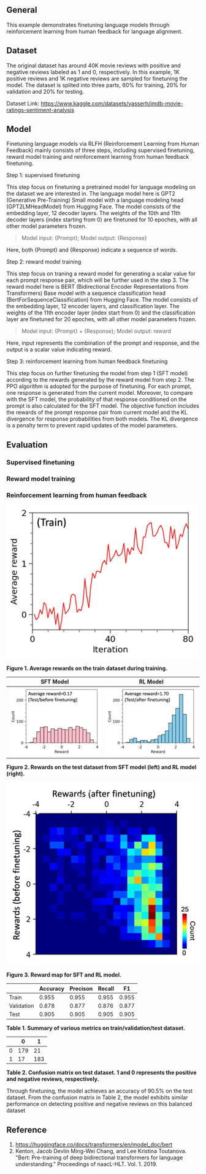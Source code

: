 ## General
This example demonstrates finetuning language models through reinforcement learning from human feedback for language alignment.

## Dataset
The original dataset has around 40K movie reviews with positive and negative reviews labeled as 1 and 0, respectively. In this example, 1K positive reviews and 1K negative reviews are sampled for finetuning the model. The dataset is splited into three parts, 60% for training, 20% for validation and 20% for testing. 

Dataset Link: https://www.kaggle.com/datasets/yasserh/imdb-movie-ratings-sentiment-analysis

## Model
Finetuning language models via RLFH (Reinforcement Learning from Human Feedback) mainly consists of three steps, including supervised finetuning, reward model training and reinforcement learning from human feedback finetuning.

Step 1: supervised finetuning <br/>

This step focus on finetuning a pretrained model for language modeling on the dataset we are interested in. The language model here is GPT2 (Generative Pre-Training) Small model with a language modeling head (GPT2LMHeadModel) from Hugging Face. The model consists of the embedding layer, 12 decoder layers. The weights of the 10th and 11th decoder layers (index starting from 0) are finetuned for 10 epoches, with all other model parameters frozen.

> Model input: {Prompt}; Model output: {Response}

Here, both {Prompt} and {Response} indicate a sequence of words.

Step 2: reward model training <br/>

This step focus on traning a reward model for generating a scalar value for each prompt response pair, which will be further used in the step 3. The reward model here is BERT (Bidirectional Encoder Representations from Transformers) Base model with a sequence classification head (BertForSequenceClassification) from Hugging Face. The model consists of the embedding layer, 12 encoder layers, and classification layer. The weights of the 11th encoder layer (index start from 0) and the classification layer are finetuned for 20 epoches, with all other model parameters frozen.

> Model input: {Prompt} + {Response}; Model output: reward

Here, input represents the combination of the prompt and response, and the output is a scalar value indicating reward.

Step 3: reinforcement learning from human feedback finetuning <br/>

This step focus on further finetuning the model from step 1 (SFT model) according to the rewards generated by the reward model from step 2. The PPO algorithm is adopted for the purpose of finetuning. For each prompt, one response is generated from the current model. Moreover, to compare with the SFT model, the probability of that response conditioned on the prompt is also calculated for the SFT model. The objective function includes the rewards of the prompt response pair from current model and the KL divergence for response probabilities from both models. The KL divergence is a penalty term to prevent rapid updates of the model parameters.


## Evaluation

### Supervised finetuning

### Reward model training

### Reinforcement learning from human feedback
 
<img src="figures/train_reward.png" width="500" />

**Figure 1. Average rewards on the train dataset during training.**

| SFT Model | RL Model |
|---|---|
| <img src="figures/test_reward_before.png" /> | <img src="figures/test_reward_after.png" /> |

**Figure 2. Rewards on the test dataset from SFT model (left) and RL model (right).**

<img src="figures/reward_map.png" />

**Figure 3. Reward map for SFT and RL model.**


| | Accuracy | Precison | Recall | F1 | 
| --- | --- | --- | --- | --- |
| Train | 0.955 | 0.955 | 0.955 | 0.955 |
| Validation | 0.878 | 0.877 | 0.876 | 0.877 |
| Test | 0.905 | 0.905 | 0.905 | 0.905 |

**Table 1. Summary of various metrics on train/validation/test dataset.**

| | 0 | 1 |
| --- | --- | --- |
| 0 | 179 | 21 |
| 1 | 17 | 183 |

**Table 2. Confusion matrix on test dataset. 1 and 0 represents the positive and negative reviews, respectively.**


Through finetuning, the model achieves an accuracy of 90.5% on the test dataset. From the confusion matrix in Table 2, the model exhibits similar performance on detecting positive and negative reviews on this balanced dataset

## Reference
1. https://huggingface.co/docs/transformers/en/model_doc/bert
2. Kenton, Jacob Devlin Ming-Wei Chang, and Lee Kristina Toutanova. "Bert: Pre-training of deep bidirectional transformers for language understanding." Proceedings of naacL-HLT. Vol. 1. 2019.
